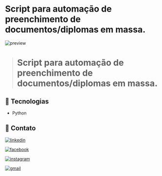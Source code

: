# Script para automação de preenchimento de documentos/diplomas em massa.

![preview](.Imagens/example.png)

># Script para automação de preenchimento de documentos/diplomas em massa.



## 🔨 Tecnologias

- Python

## 💓 Contato

[![linkedin](https://img.shields.io/badge/linkedin-0A66C2?style=for-the-badge&logo=linkedin&logoColor=white)](https://www.linkedin.com/in/caique-campos-128033180/)

[![facebook](https://img.shields.io/badge/Facebook-1877F2?style=for-the-badge&logo=facebook&logoColor=white)](https://www.facebook.com/camposcaique/)

[![instagram](https://img.shields.io/badge/Instagram-E4405F?style=for-the-badge&logo=instagram&logoColor=white
)](https://www.instagram.com/camposcaique/)

[![gmail](https://img.shields.io/badge/Gmail-D14836?style=for-the-badge&logo=gmail&logoColor=white)](mailto:camppos.caique@gmail.com)
